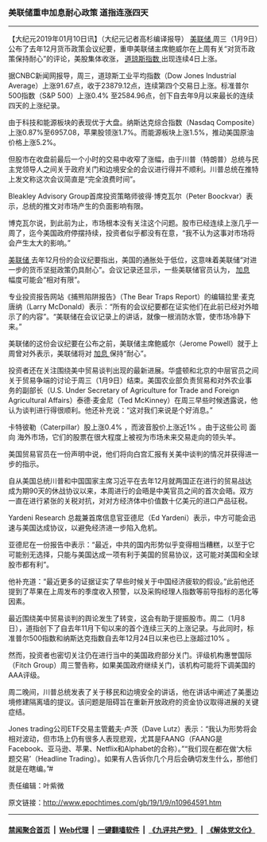### 美联储重申加息耐心政策 道指连涨四天
------------------------

<p>
 【大纪元2019年01月10日讯】（大纪元记者高杉编译报导）
 <a href="http://www.epochtimes.com/gb/tag/%E7%BE%8E%E8%81%94%E5%82%A8.html">
  美联储
 </a>
 周三（1月9日）公布了去年12月货币政策会议纪要，重申美联储主席鲍威尔在上周有关“对货币政策保持耐心”的评论，美股集体收涨，
 <a href="http://www.epochtimes.com/gb/tag/%E9%81%93%E7%90%BC%E6%96%AF%E6%8C%87%E6%95%B0.html">
  道琼斯指数
 </a>
 出现连续4日上涨。
</p>
<p>
 据CNBC新闻网报导，周三，道琼斯工业平均指数（Dow Jones Industrial Average）上涨91.67点，收于23879.12点，连续第四个交易日上涨。标准普尔500指数（S&amp;P 500）上涨0.4% 至2584.96点，创下自去年9月以来最长的连续四天的上涨纪录。
</p>
<p>
 由于科技和能源板块的表现优于大盘。纳斯达克综合指数（Nasdaq Composite）上涨0.87%至6957.08，苹果股领涨1.7%。而能源板块上涨1.5%，推动美国原油价格上涨5.2%。
</p>
<p>
 但股市在收盘前最后一个小时的交易中收窄了涨幅，由于川普（特朗普）总统与民主党领导人之间关于政府关门和边境安全的会议进行得并不顺利。川普总统在推特上发文称这次会议简直是“完全浪费时间”。
</p>
<p>
 Bleakley Advisory Group首席投资策略师彼得‧博克瓦尔（Peter Boockvar）表示，总统的推文对市场产生的负面影响有限。
</p>
<p>
 博克瓦尔说，到此前为止，市场根本没有关注这个问题。股市已经连续上涨几乎一周了，迄今美国政府停摆持续，投资者似乎都没有在意，“我不认为这事对市场将会产生太大的影响。”
</p>
<p>
 <a href="http://www.epochtimes.com/gb/tag/%E7%BE%8E%E8%81%94%E5%82%A8.html">
  美联储
 </a>
 去年12月份的会议纪要指出，美国的通胀处于低位，这意味着美联储“对进一步的货币坚挺政策仍具耐心”。会议记录还显示，一些美联储官员认为，
 <a href="http://www.epochtimes.com/gb/tag/%E5%8A%A0%E6%81%AF.html">
  加息
 </a>
 幅度可能会“相对有限”。
</p>
<p>
 专业投资报告网站《捕熊陷阱报告》（The Bear Traps Report）的编辑拉里‧麦克唐纳（Larry McDonald）表示：“所有的会议纪要都在证实他们在此前已经对外暗示了的内容”。“美联储在会议记录上的讲话，就像一根消防水管，使市场冷静下来。”
</p>
<p>
 美联储的这份会议纪要在公布之前，美联储主席鲍威尔（Jerome Powell）就于上周曾对外表示，美联储将对
 <a href="http://www.epochtimes.com/gb/tag/%E5%8A%A0%E6%81%AF.html">
  加息
 </a>
 保持“耐心”。
</p>
<p>
 投资者还在关注围绕美中贸易谈判出现的最新进展。华盛顿和北京的中层官员之间关于贸易争端的讨论于周三（1月9日）结束。美国农业部负责贸易和对外农业事务的副部长（U.S. Under Secretary of Agriculture for Trade and Foreign Agricultural Affairs）泰德‧麦金尼（Ted McKinney）在周三早些时候透露说，他认为谈判进行得很顺利。他还补充说：“这对我们来说是个好消息。”
</p>
<p>
 卡特彼勒（Caterpillar）股上涨0.4% ，而波音股价上涨近1% 。由于这些公司
 <span class="tlid-translation translation">
  <span class="" title="">
   面向
  </span>
 </span>
 海外市场，它们的股票在很大程度上被视为市场未来交易走向的领头羊。
</p>
<p>
 美国贸易官员在一份声明中说，他们将向白宫汇报有关美中谈判的情况并获得进一步的指示。
</p>
<p>
 自从美国总统川普和中国国家主席习近平在去年12月就两国正在进行的贸易战达成为期90天的休战协议以来，本周进行的会晤是中美官员之间的首次会晤。双方一直在进行紧张的关税对抗，对对方经济体中价值数十亿美元的进口产品征税。
</p>
<p>
 Yardeni Research 总裁兼首席信息官亚德尼（Ed Yardeni）表示，中方可能会迅速与美国达成协议，以避免经济进一步陷入危机。
</p>
<p>
 亚德尼在一份报告中表示：“最近，中共的国内形势似乎变得相当糟糕，以至于它可能别无选择，只能与美国达成一项有利于美国的贸易协议，这可能对美国和全球股市都有利”。
</p>
<p>
 他补充道：“最近更多的证据证实了早些时候关于中国经济疲软的假设。”此前他还提到了苹果在上周发布的季度收入预警，以及采购经理人指数等前导指标的恶化等因素。
</p>
<p>
 最近围绕美中贸易谈判的舆论发生了转变，这会有助于提振股市。周二（1月8日），道指创下了自去年11月下旬以来的首个连续三天的上涨记录。与此同时，标准普尔500指数和纳斯达克指数自去年12月24日以来也已上涨超过10% 。
</p>
<p>
 然而，投资者也密切关注仍在进行当中的美国政府部分关门。评级机构惠誉国际（Fitch Group）周三警告称，如果美国政府继续关门，该机构可能将下调美国的AAA评级。
</p>
<p>
 周二晚间，川普总统发表了关于移民和边境安全的讲话，他在讲话中阐述了美墨边境修建隔离墙的提议。该问题是阻碍旨在重新开放政府的资金协议取得进展的关键症结。
</p>
<p>
 Jones trading公司ETF交易主管戴夫‧卢茨（Dave Lutz）表示：“我认为形势将会相对波动，但市场上仍有很多人表现悲观，尤其是FAANG（FAANG是Facebook、亚马逊、苹果、Netflix和Alphabet的合称）。”“我们现在都在做‘大标题交易’（Headline Trading）。如果有人告诉你几个月后会确切发生什么，那他们就是在瞎编。”#
</p>
<p>
 责任编辑：叶紫微
</p>

原文链接：http://www.epochtimes.com/gb/19/1/9/n10964591.htm


------------------------
#### [禁闻聚合首页](https://github.com/gfw-breaker/banned-news/blob/master/README.md) &nbsp;|&nbsp; [Web代理](https://github.com/gfw-breaker/open-proxy/blob/master/README.md) &nbsp;|&nbsp; [一键翻墙软件](https://github.com/gfw-breaker/nogfw/blob/master/README.md) &nbsp;|&nbsp; [《九评共产党》](https://github.com/gfw-breaker/9ping.md/blob/master/README.md#九评之一评共产党是什么) &nbsp;|&nbsp; [《解体党文化》](https://github.com/gfw-breaker/jtdwh.md/blob/master/README.md#绪论)
